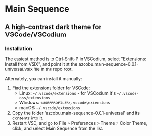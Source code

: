 # Main Sequence
## A high-contrast dark theme for VSCode/VSCodium
### Installation
The easiest method is to Ctrl-Shift-P in VSCodium, select "Extensions: Install from VSIX", and point it at the azcobu.main-sequence-0.0.1-universal.vsix file in the repo root.

Alternately, you can install it manually:
1. Find the extensions folder for VSCode:
   * Linux: `~/.vscode/extensions` - for VSCodium it's `~/.vscode-oss/extensions`
   * Windows: `%USERPROFILE%\.vscode\extensions`
   * macOS: `~/.vscode/extensions`
2. Copy the  folder 'azcobu.main-sequence-0.0.1-universal' and its contents into it.
3. Restart VSC, and go to File > Preferences > Theme > Color Theme, click, and select Main Sequence from the list.

